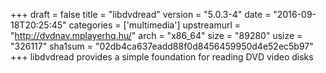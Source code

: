 +++
draft = false
title = "libdvdread"
version = "5.0.3-4"
date = "2016-09-18T20:25:45"
categories = ['multimedia']
upstreamurl = "http://dvdnav.mplayerhq.hu/"
arch = "x86_64"
size = "89280"
usize = "326117"
sha1sum = "02db4ca637eadd88f0d8456459950d4e52ec5b97"
+++
libdvdread provides a simple foundation for reading DVD video disks